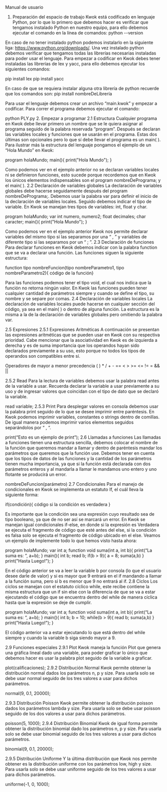 Manual de usuario
1. Preparación del espacio de trabajo
Kwok está codificado en lenguaje Python, por lo que lo primero que debemos hacer es verificar que tengamos instalado Python en nuestro equipo, para ello debemos ejecutar el comando en la línea de comandos:
python --version

En caso de no tener instalado python podemos instalarlo en la siguiente liga: https://www.python.org/downloads/. Una vez instalado python debemos verificar que tengamos todas las librerías necesarias instaladas para poder usar el lenguaje. Para empezar a codificar en Kwok debes tener instaladas las librerías de lex y yacc, para ello debemos ejecutar los siguientes comandos:

pip install lex
pip install yacc

En caso de que se requiera instalar alguna otra librería de python recuerde que los comandos son:
pip install nombreDeLibrería

Para usar el lenguaje debemos crear un archivo “main.kwok” y empezar a codificar. Para correr el programa debemos ejecutar el comando:

python PLY.py
2. Empezar a programar
2.1 Estructura
Cualquier programa en Kwok debe llevar primero un nombre que se le quiera asignar al programa seguido de la palabra reservada “program”. Después se declaran las variables locales y funciones que se usarán en el programa. Estas dos últimas son opcionales pero lo que sí debe llevar el programa es un main( ). Para ilustrar más la estructura del lenguaje pongamos el ejemplo de un “Hola Mundo” en Kwok:

program holaMundo;
main(){
    print("Hola Mundo");
}

Como podemos ver en el ejemplo anterior no se declaran variables locales ni se definieron funciones, esto sucede porque recordemos que en Kwok los únicos elementos indispensables son el program nombreDePrograma; y el main( ).
2.2 Declaración de variables globales
La declaración de variables globales debe hacerse seguidamente después del program nombreDePrograma;. Debemos usar la palabra var para definir el inicio de la declaración de variables locales. Seguido debemos indicar el tipo de variable. En Kwok se manejan tres tipos de variables: int, float y char. 

program holaMundo;
var int numero, numero2;
float decimales;
char caracter;
main(){
    print("Hola Mundo");
}

Como podemos ver en el ejemplo anterior Kwok nos permite declarar variables del mismo tipo si las separamos por una “ , ” y variables de diferente tipo si las separamos por un “ ; ”.
2.3 Declaración de funciones
Para declarar funciones en Kwok debemos indicar con la palabra function que se va a declarar una función. Las funciones siguen la siguiente estructura:

function tipo nombreFuncion(tipo nombreParametro1, tipo nombreParametro2){            código de la función}

Para las funciones podemos tener el tipo void, el cual nos indica que la función no retorna ningún valor. En Kwok las funciones pueden tener cualquier cantidad de parámetros siempre y cuando se define el tipo, su nombre y se separe por comas.
2.4 Declaración de variables locales
La declaración de variables locales puede hacerse en cualquier sección del código, ya sea en el main( ) o dentro de alguna función. La estructura es la misma a la de la declaración de variables globales pero omitiendo la palabra var.

2.5 Expresiones
2.5.1 Expresiones Aritméticas
A continuación se presentan las expresiones aritméticas que se pueden usar en Kwok con su respectiva prioridad. Cabe mencionar que la asociatividad en Kwok es de izquierda a derecha y es de suma importancia que los operandos hayan sido declarados previamente a su uso, esto porque no todos los tipos de operandos son compatibles entre sí.

Operadores de mayor a menor precedencia
( )   *   /   +   -   ==    <     >     >=    <=    !=   =     &&     ||

2.5.2 Read
Para la lectura de variables debemos usar la palabra read antes de la variable a usar. Recuerda declarar la variable a usar previamente a su uso y de ingresar valores que coincidan con el tipo de dato que se declaró la variable.

read variable;
2.5.3 Print
Para desplegar valores en consola debemos usar la palabra print seguido de lo que se desee imprimir entre paréntesis. En Kwok podemos imprimir variables, constantes o strings dentro de comillas. De igual manera podemos imprimir varios elementos seguidos separándolos por “ , “.

print(“Esto es un ejemplo de print”);
2.6 Llamadas a funciones
Las llamadas a funciones tienen una estructura sencilla, debemos colocar el nombre de la función que queremos mandar a llamar y dentro de paréntesis mandar los parámetros que queremos que la función use. Debemos tener en cuenta que los tipos de datos de las funciones y la cantidad de los parámetros tienen mucha importancia, ya que si la función está declarada con dos parámetros enteros y al mandarla a llamar le mandamos uno entero y uno flotante se producirá un error.

nombreDeFuncion(parámetro)
2.7 Condicionales
Para el manejo de condicionales en Kwok se implementa un estatuto If, el cuál lleva la siguiente forma:

if(condición){
	código si la condición es verdadera
}

Es importante que la condición sea una expresión cuyo resultado sea de tipo booleano, ya que de no ser así se marcará un error. En Kwok se manejan igual condicionales if-else, en donde si la expresión es Verdadera se ejecuta el fragmento de código que esté antes del else, si la condición es falsa solo se ejecuta el fragmento de código ubicado en el else. Veamos un ejemplo de implemente todo lo que hemos visto hasta ahora:

program holaMundo;
var int a;
function void suma(int a, int b){
	print(“La suma es: “, a+b);
}
main(){
    int b;
    read b;
    if(b > 9){
      a = 8;
      suma(a,b)
 }
    print("Hasta Luego!");
}

En el código anterior se va a leer la variable b por consola (lo que el usuario desee darle de valor) y si es mayor que 9 entrará en el if mandando a llamar a la función suma, pero si b es menor que 9 no entrará al if.
2.8 Ciclos
Los ciclos se manejan con el estatuto cíclico while, este recibe contiene la misma estructura que un if sin else con la diferencia de que se va a estar ejecutando el código que se encuentra dentro del while de manera cíclica hasta que la expresión se deje de cumplir. 

program holaMundo;
var int a;
function void suma(int a, int b){
	print(“La suma es: “, a+b);
}
main(){
    int b;
   b = 10;
    while(b > 9){
      read b;
      suma(a,b)
 }
    print("Hasta Luego!");
}

El código anterior va a estar ejecutando lo que está dentro del while siempre y cuando la variable b siga siendo mayor a 9.

2.9 Funciones especiales
2.9.1 Plot 
Kwok maneja la función Plot que genera una gráfica lineal dado una variable, para poder graficar lo único que debemos hacer es usar la palabra plot seguido de la variable a graficar.

plot(calificaciones);
2.9.2 Distribución Normal
Kwok permite obtener la distribución normal dados los parámetros n, p y size. Para usarla solo se debe usar normal seguido de los tres valores a usar para dichos parámetros.

normal(9, 0.1, 20000);

2.9.3 Distribución Poisson
Kwok permite obtener la distribución poisson dados los parámetros lambda y size. Para usarla solo se debe usar poisson seguido de los dos valores a usar para dichos parámetros.

poisson(5, 1000);
2.9.4 Distribución Binomial
Kwok de igual forma permite obtener la distribución binomial dado los parámetros n, p y size. Para usarla solo se debe usar binomial seguido de los tres valores a usar para dichos parámetros.

binomial(9, 0.1, 20000);

2.9.5 Distribución Uniforme
Y la última distribución que Kwok nos permite obtener es la distribución uniforme con los parámetros low, high y size. Para usarla solo se debe usar uniforme seguido de los tres valores a usar para dichos parámetros.

uniforme(-1, 0, 1000);
